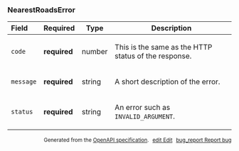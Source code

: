 <!--- This is a generated file, do not edit! -->
<!--- [START maps_http_schema_nearestroadserror] -->
<h3 class="schema-object" id="NearestRoadsError">NearestRoadsError</h3>

| Field     | Required     | Type   | Description                                                                                                |
| :-------- | ------------ | ------ | ---------------------------------------------------------------------------------------------------------- |
| `code`    | **required** | number | <div class="nonref-property-description"><p>This is the same as the HTTP status of the response.</p></div> |
| `message` | **required** | string | <div class="nonref-property-description"><p>A short description of the error.</p></div>                    |
| `status`  | **required** | string | <div class="nonref-property-description"><p>An error such as <code>INVALID_ARGUMENT</code>.</p></div>      |

<p style="text-align: right; font-size: smaller;">Generated from the <a class="gc-analytics-event" data-category="GMP" data-label="openapi-github" href="https://github.com/googlemaps/openapi-specification" title="Google Maps Platform OpenAPI Specification" class="external">OpenAPI specification</a>.
<a class="gc-analytics-event" data-category="GMP" data-label="openapi-github-maps-http-schema-nearestroadserror" data-action="edit" style="margin-left: 5px;" href="https://github.com/googlemaps/openapi-specification/blob/main/specification/schemas/NearestRoadsError.yml" title="Edit on GitHub"><span class="material-icons">edit</span> Edit</a>
<a class="gc-analytics-event" data-category="GMP" data-label="openapi-github-maps-http-schema-nearestroadserror" data-action="bug" style="margin-left: 5px;" href="https://github.com/googlemaps/openapi-specification/issues/new?assignees=&labels=type%3A+bug%2C+triage+me&template=bug_report.md&title=[schemas] Bug - NearestRoadsError" title="File bug for schemas on GitHub"><span class="material-icons">bug_report</span> Report bug</a>
</p>

<!--- [END maps_http_schema_nearestroadserror] -->
